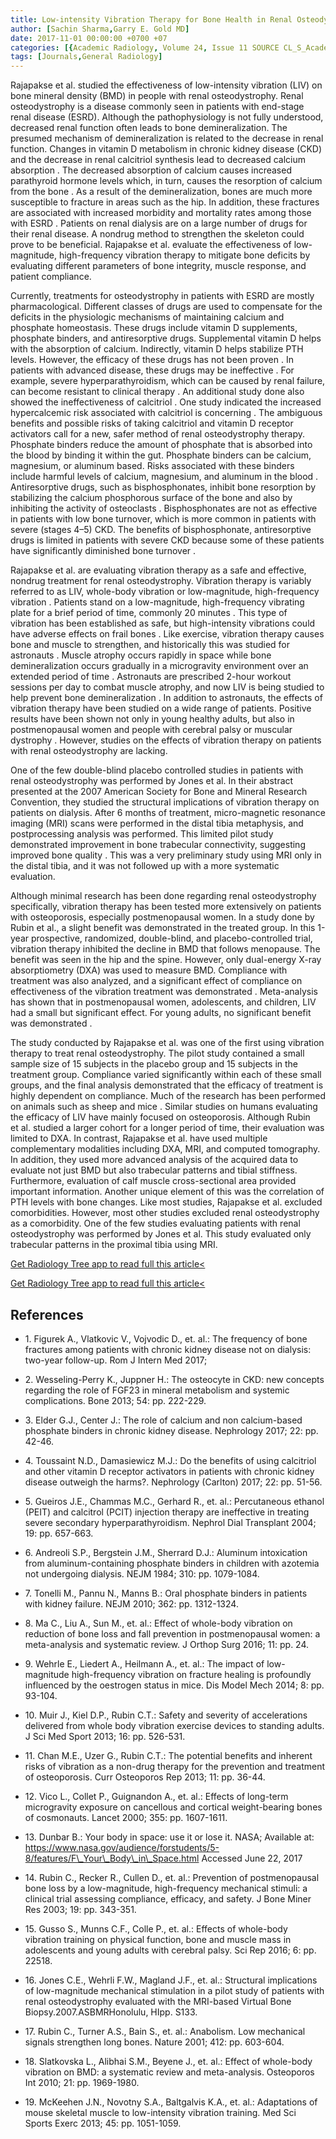 ```yaml
---
title: Low-intensity Vibration Therapy for Bone Health in Renal Osteodystrophy
author: [Sachin Sharma,Garry E. Gold MD]
date: 2017-11-01 00:00:00 +0700 +07
categories: [{Academic Radiology, Volume 24, Issue 11 SOURCE CL_S_AcademicRadiologyVolume24Issue11 1}]
tags: [Journals,General Radiology]
---
```

Rajapakse et al. studied the effectiveness of low-intensity vibration (LIV) on bone mineral density (BMD) in people with renal osteodystrophy. Renal osteodystrophy is a disease commonly seen in patients with end-stage renal disease (ESRD). Although the pathophysiology is not fully understood, decreased renal function often leads to bone demineralization. The presumed mechanism of demineralization is related to the decrease in renal function. Changes in vitamin D metabolism in chronic kidney disease (CKD) and the decrease in renal calcitriol synthesis lead to decreased calcium absorption . The decreased absorption of calcium causes increased parathyroid hormone levels which, in turn, causes the resorption of calcium from the bone . As a result of the demineralization, bones are much more susceptible to fracture in areas such as the hip. In addition, these fractures are associated with increased morbidity and mortality rates among those with ESRD . Patients on renal dialysis are on a large number of drugs for their renal disease. A nondrug method to strengthen the skeleton could prove to be beneficial. Rajapakse et al. evaluate the effectiveness of low-magnitude, high-frequency vibration therapy to mitigate bone deficits by evaluating different parameters of bone integrity, muscle response, and patient compliance.

Currently, treatments for osteodystrophy in patients with ESRD are mostly pharmacological. Different classes of drugs are used to compensate for the deficits in the physiologic mechanisms of maintaining calcium and phosphate homeostasis. These drugs include vitamin D supplements, phosphate binders, and antiresorptive drugs. Supplemental vitamin D helps with the absorption of calcium. Indirectly, vitamin D helps stabilize PTH levels. However, the efficacy of these drugs has not been proven . In patients with advanced disease, these drugs may be ineffective . For example, severe hyperparathyroidism, which can be caused by renal failure, can become resistant to clinical therapy . An additional study done also showed the ineffectiveness of calcitriol . One study indicated the increased hypercalcemic risk associated with calcitriol is concerning . The ambiguous benefits and possible risks of taking calcitriol and vitamin D receptor activators call for a new, safer method of renal osteodystrophy therapy. Phosphate binders reduce the amount of phosphate that is absorbed into the blood by binding it within the gut. Phosphate binders can be calcium, magnesium, or aluminum based. Risks associated with these binders include harmful levels of calcium, magnesium, and aluminum in the blood . Antiresorptive drugs, such as bisphosphonates, inhibit bone resorption by stabilizing the calcium phosphorous surface of the bone and also by inhibiting the activity of osteoclasts . Bisphosphonates are not as effective in patients with low bone turnover, which is more common in patients with severe (stages 4–5) CKD. The benefits of bisphosphonate, antiresorptive drugs is limited in patients with severe CKD because some of these patients have significantly diminished bone turnover .

Rajapakse et al. are evaluating vibration therapy as a safe and effective, nondrug treatment for renal osteodystrophy. Vibration therapy is variably referred to as LIV, whole-body vibration or low-magnitude, high-frequency vibration . Patients stand on a low-magnitude, high-frequency vibrating plate for a brief period of time, commonly 20 minutes . This type of vibration has been established as safe, but high-intensity vibrations could have adverse effects on frail bones . Like exercise, vibration therapy causes bone and muscle to strengthen, and historically this was studied for astronauts . Muscle atrophy occurs rapidly in space while bone demineralization occurs gradually in a microgravity environment over an extended period of time . Astronauts are prescribed 2-hour workout sessions per day to combat muscle atrophy, and now LIV is being studied to help prevent bone demineralization . In addition to astronauts, the effects of vibration therapy have been studied on a wide range of patients. Positive results have been shown not only in young healthy adults, but also in postmenopausal women and people with cerebral palsy or muscular dystrophy . However, studies on the effects of vibration therapy on patients with renal osteodystrophy are lacking.

One of the few double-blind placebo controlled studies in patients with renal osteodystrophy was performed by Jones et al. In their abstract presented at the 2007 American Society for Bone and Mineral Research Convention, they studied the structural implications of vibration therapy on patients on dialysis. After 6 months of treatment, micro-magnetic resonance imaging (MRI) scans were performed in the distal tibia metaphysis, and postprocessing analysis was performed. This limited pilot study demonstrated improvement in bone trabecular connectivity, suggesting improved bone quality . This was a very preliminary study using MRI only in the distal tibia, and it was not followed up with a more systematic evaluation.

Although minimal research has been done regarding renal osteodystrophy specifically, vibration therapy has been tested more extensively on patients with osteoporosis, especially postmenopausal women. In a study done by Rubin et al., a slight benefit was demonstrated in the treated group. In this 1-year prospective, randomized, double-blind, and placebo-controlled trial, vibration therapy inhibited the decline in BMD that follows menopause. The benefit was seen in the hip and the spine. However, only dual-energy X-ray absorptiometry (DXA) was used to measure BMD. Compliance with treatment was also analyzed, and a significant effect of compliance on effectiveness of the vibration treatment was demonstrated . Meta-analysis has shown that in postmenopausal women, adolescents, and children, LIV had a small but significant effect. For young adults, no significant benefit was demonstrated .

The study conducted by Rajapakse et al. was one of the first using vibration therapy to treat renal osteodystrophy. The pilot study contained a small sample size of 15 subjects in the placebo group and 15 subjects in the treatment group. Compliance varied significantly within each of these small groups, and the final analysis demonstrated that the efficacy of treatment is highly dependent on compliance. Much of the research has been performed on animals such as sheep and mice . Similar studies on humans evaluating the efficacy of LIV have mainly focused on osteoporosis. Although Rubin et al. studied a larger cohort for a longer period of time, their evaluation was limited to DXA. In contrast, Rajapakse et al. have used multiple complementary modalities including DXA, MRI, and computed tomography. In addition, they used more advanced analysis of the acquired data to evaluate not just BMD but also trabecular patterns and tibial stiffness. Furthermore, evaluation of calf muscle cross-sectional area provided important information. Another unique element of this was the correlation of PTH levels with bone changes. Like most studies, Rajapakse et al. excluded comorbidities. However, most other studies excluded renal osteodystrophy as a comorbidity. One of the few studies evaluating patients with renal osteodystrophy was performed by Jones et al. This study evaluated only trabecular patterns in the proximal tibia using MRI.

[Get Radiology Tree app to read full this article<](https://clinicalpub.com/app)

[Get Radiology Tree app to read full this article<](https://clinicalpub.com/app)

## References

- 1\. Figurek A., Vlatkovic V., Vojvodic D., et. al.: The frequency of bone fractures among patients with chronic kidney disease not on dialysis: two-year follow-up. Rom J Intern Med 2017;


- 2\. Wesseling-Perry K., Juppner H.: The osteocyte in CKD: new concepts regarding the role of FGF23 in mineral metabolism and systemic complications. Bone 2013; 54: pp. 222-229.


- 3\. Elder G.J., Center J.: The role of calcium and non calcium-based phosphate binders in chronic kidney disease. Nephrology 2017; 22: pp. 42-46.


- 4\. Toussaint N.D., Damasiewicz M.J.: Do the benefits of using calcitriol and other vitamin D receptor activators in patients with chronic kidney disease outweigh the harms?. Nephrology (Carlton) 2017; 22: pp. 51-56.


- 5\. Gueiros J.E., Chammas M.C., Gerhard R., et. al.: Percutaneous ethanol (PEIT) and calcitrol (PCIT) injection therapy are ineffective in treating severe secondary hyperparathyroidism. Nephrol Dial Transplant 2004; 19: pp. 657-663.


- 6\. Andreoli S.P., Bergstein J.M., Sherrard D.J.: Aluminum intoxication from aluminum-containing phosphate binders in children with azotemia not undergoing dialysis. NEJM 1984; 310: pp. 1079-1084.


- 7\. Tonelli M., Pannu N., Manns B.: Oral phosphate binders in patients with kidney failure. NEJM 2010; 362: pp. 1312-1324.


- 8\. Ma C., Liu A., Sun M., et. al.: Effect of whole-body vibration on reduction of bone loss and fall prevention in postmenopausal women: a meta-analysis and systematic review. J Orthop Surg 2016; 11: pp. 24.


- 9\. Wehrle E., Liedert A., Heilmann A., et. al.: The impact of low-magnitude high-frequency vibration on fracture healing is profoundly influenced by the oestrogen status in mice. Dis Model Mech 2014; 8: pp. 93-104.


- 10\. Muir J., Kiel D.P., Rubin C.T.: Safety and severity of accelerations delivered from whole body vibration exercise devices to standing adults. J Sci Med Sport 2013; 16: pp. 526-531.


- 11\. Chan M.E., Uzer G., Rubin C.T.: The potential benefits and inherent risks of vibration as a non-drug therapy for the prevention and treatment of osteoporosis. Curr Osteoporos Rep 2013; 11: pp. 36-44.


- 12\. Vico L., Collet P., Guignandon A., et. al.: Effects of long-term microgravity exposure on cancellous and cortical weight-bearing bones of cosmonauts. Lancet 2000; 355: pp. 1607-1611.


- 13\. Dunbar B.: Your body in space: use it or lose it. NASA; Available at: https://www.nasa.gov/audience/forstudents/5-8/features/F\_Your\_Body\_in\_Space.html Accessed June 22, 2017


- 14\. Rubin C., Recker R., Cullen D., et. al.: Prevention of postmenopausal bone loss by a low-magnitude, high-frequency mechanical stimuli: a clinical trial assessing compliance, efficacy, and safety. J Bone Miner Res 2003; 19: pp. 343-351.


- 15\. Gusso S., Munns C.F., Colle P., et. al.: Effects of whole-body vibration training on physical function, bone and muscle mass in adolescents and young adults with cerebral palsy. Sci Rep 2016; 6: pp. 22518.


- 16\. Jones C.E., Wehrli F.W., Magland J.F., et. al.: Structural implications of low-magnitude mechanical stimulation in a pilot study of patients with renal osteodystrophy evaluated with the MRI-based Virtual Bone Biopsy.2007.ASBMRHonolulu, HIpp. S133.


- 17\. Rubin C., Turner A.S., Bain S., et. al.: Anabolism. Low mechanical signals strengthen long bones. Nature 2001; 412: pp. 603-604.


- 18\. Slatkovska L., Alibhai S.M., Beyene J., et. al.: Effect of whole-body vibration on BMD: a systematic review and meta-analysis. Osteoporos Int 2010; 21: pp. 1969-1980.


- 19\. McKeehen J.N., Novotny S.A., Baltgalvis K.A., et. al.: Adaptations of mouse skeletal muscle to low-intensity vibration training. Med Sci Sports Exerc 2013; 45: pp. 1051-1059.